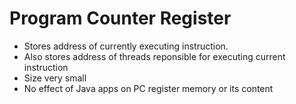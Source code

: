 # Program Counter Register

- Stores address of currently executing instruction.
- Also stores address of threads reponsible for executing current instruction
- Size very small
- No effect of Java apps on PC register memory or its content
